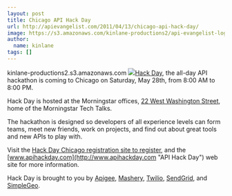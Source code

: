 ```yaml
---
layout: post
title: Chicago API Hack Day
url: http://apievangelist.com/2011/04/13/chicago-api-hack-day/
image: https://s3.amazonaws.com/kinlane-productions2/api-evangelist-logos/api-evangelist-butterfly-vertical.png
author:
  name: kinlane
tags: []
---
```

kinlane-productions2.s3.amazonaws.com ![](http://kinlane-productions.s3.amazonaws.com/api-evangelist/api-hack-day.png)[Hack Day](http://www.apihackday.com/ "API Hack Day"), the all-day API hackathon is coming to Chicago on Saturday, May 28th, from 8:00 AM to 8:00 PM.

Hack Day is hosted at the Morningstar offices, [22 West Washington Street](http://maps.google.com/maps?q=22+West+Washington+Street+chicago&um=1&ie=UTF-8&hq=&hnear=22+W+Washington+St,+Chicago,+IL+60602&gl=us&ei=liOmTa-wJ5OesQOe_Oj6DA&sa=X&oi=geocode_result&ct=title&resnum=1&ved=0CBgQ8gEwAA "22 West Washington Street"), home of the Morningstar Tech Talks.

The hackathon is designed so developers of all experience levels can form teams, meet new friends, work on projects, and find out about great tools and new APIs to play with.

Visit the [Hack Day Chicago registration site to register](http://apihackdaychicago.eventbrite.com/ "Hack Day Chicago Registration Site to Register"), and the [www.apihackday.com](http://www.apihackday.com "API Hack Day") web site for more information.

Hack Day is brought to you by [Apigee](http://www.apigee.com "Apigee"), [Mashery](http://www.mashery.com "Mashery"), [Twilio](http://www.twilio.com "Twilio"), [SendGrid](http://sendgrid.com/ "SendGrid"), and [SimpleGeo](https://simplegeo.com/ "SimpleGeo").